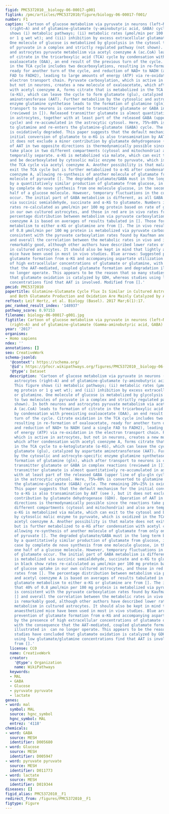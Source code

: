 ```yaml
---
figid: PMC5372010__biology-06-00017-g001
figlink: /pmc/articles/PMC5372010/figure/biology-06-00017-f001/
number: F1
caption: 'Cartoon of glucose metabolism via pyruvate in neurons (left—N) and astrocytes
  (right—A) and of glutamine-glutamate (γ-aminobutyric acid, GABA) cycling. This figure
  shows (i) metabolic pathways; (ii) metabolic rates (µmol/min per 100 mg protein
  or 1 g wet wt); and (iii) inhibition by excess extracellular glutamate or glutamine.
  One molecule of glucose is metabolized by glycolysis in the cytosol to two molecules
  of pyruvate in a complex and strictly regulated pathway (not shown). In both neurons
  and astrocytes pyruvate metabolism via acetyl coenzyme A (ac.CoA) leads to formation
  of citrate in the tricarboxylic acid (TCA) cycle by condensation with preexisting
  oxaloacetate (OAA), an end result of the previous turn of the cycle. Citrate oxidation
  in the TCA cycle includes two decarboxylations, resulting in re-formation of oxaloacetate,
  ready for another turn of the cycle, and reduction of NAD+ to NADH (and a single
  FAD to FADH2), leading to large amounts of energy (ATP) via re-oxidation in the
  electron transport chain. Pyruvate carboxylation, which is active in astrocytes,
  but not in neurons, creates a new molecule of oxaloacetate, which after condensation
  with acetyl coenzyme A, forms citrate that is metabolized in the TCA cycle to α-ketoglutarate
  (α-KG), which can leave the cycle to form glutamate (glu), catalyzed by aspartate
  aminotransferase (AAT). Further metabolism by the cytosolic and astrocyte-specific
  enzyme glutamine synthetase leads to the formation of glutamine (gln), which after
  transport to neurons is converted to transmitter glutamate or GABA in complex reactions
  (reviewed in []). Released transmitter glutamate is almost quantitatively re-accumulated
  in astrocytes, together with at least part of the released GABA (upper line of glu-gln
  cycle) and re-accumulated in the astrocytic cytosol. Here, 75%–80% is converted
  to glutamine and re-enters the glutamine-glutamate (GABA) cycle. The remaining 20%–25%
  is oxidatively degraded. This paper suggests that the default mechanism for the
  initial conversion of glutamate to α-KG is also transamination by AAT (see ), but
  it does not exclude a minor contribution by glutamate dehydrogenase (GDH). Operation
  of AAT in two opposite directions is thermodynamically possible since the reactions
  take place in two different compartments (cytosol and mitochondria) and also are
  temporally separate. α-KG is metabolized via malate, which can exit to the cytosol
  and be decarboxylated by cytosolic malic enzyme to pyruvate, which is oxidized in
  the TCA cycle via acetyl coenzyme A. Another possibility is that malate does not
  exit the TCA cycle but is further metabolized to α-KG after condensation with acetyl
  coenzyme A, allowing re-synthesis of another molecule of glutamate from only one
  molecule of pyruvate []. The degraded glutamate/GABA must in the long term be replaced
  by a quantitatively similar production of glutamate from glucose, in the first case
  by complete de novo synthesis from one molecule glucose, in the second from one
  half of a glucose molecule. However, temporary fluctuations in the content of glutamate
  occur. The initial part of GABA metabolism is different, as all GABA is metabolized
  via succinic semialdehyde, succinate and α-KG to glutamate. Numbers in black show
  rates re-calculated as µmol/min per 100 mg protein based on rate of glucose uptake
  in our own cultured astrocytes, and those in red are in vivo rates from []. The
  percentage distribution between metabolism via pyruvate carboxylation and acetyl
  coenzyme A is based on averages of results tabulated in []. Those for glutamate
  metabolism to either α-KG or glutamine are from []. The in vivo results that 40%
  of 0.8 µmol/min per 100 mg protein is metabolized via pyruvate carboxylation is
  consistent with the pyruvate carboxylation rates found by Kaufman and Driscoll []
  and overall the correlation between the metabolic rates in vivo and in culture is
  remarkably good, although other authors have described lower rates of glucose metabolism
  in cultured astrocytes. It should also be kept in mind that lightly anaesthetized
  mice have been used in most in vivo studies. Blue arrows: Suggested prevention of
  glutamate formation from α-KG and accompanying aspartate utilization by the presence
  of high extracellular concentrations of glutamate or glutamine, with the consequence
  that the AAT-mediated, coupled glutamate formation and degradation illustrated in  can
  no longer operate. This appears to be the reason that so many studies have concluded
  that glutamate oxidation is catalyzed by GDH, whereas studies using low glutamate/glutamine
  concentrations find that AAT is involved. Modified from [].'
pmcid: PMC5372010
papertitle: Glutamine-Glutamate Cycle Flux Is Similar in Cultured Astrocytes and Brain
  and Both Glutamate Production and Oxidation Are Mainly Catalyzed by Aspartate Aminotransferase.
reftext: Leif Hertz, et al. Biology (Basel). 2017 Mar;6(1):17.
pmc_ranked_result_index: '148937'
pathway_score: 0.97153
filename: biology-06-00017-g001.jpg
figtitle: Cartoon of glucose metabolism via pyruvate in neurons (left—N) and astrocytes
  (right—A) and of glutamine-glutamate (Gamma-aminobutyric acid, GABA) cycling
year: '2017'
organisms:
- Homo sapiens
ndex: ''
annotations: []
seo: CreativeWork
schema-jsonld:
  '@context': https://schema.org/
  '@id': https://pfocr.wikipathways.org/figures/PMC5372010__biology-06-00017-g001.html
  '@type': Dataset
  description: 'Cartoon of glucose metabolism via pyruvate in neurons (left—N) and
    astrocytes (right—A) and of glutamine-glutamate (γ-aminobutyric acid, GABA) cycling.
    This figure shows (i) metabolic pathways; (ii) metabolic rates (µmol/min per 100
    mg protein or 1 g wet wt); and (iii) inhibition by excess extracellular glutamate
    or glutamine. One molecule of glucose is metabolized by glycolysis in the cytosol
    to two molecules of pyruvate in a complex and strictly regulated pathway (not
    shown). In both neurons and astrocytes pyruvate metabolism via acetyl coenzyme
    A (ac.CoA) leads to formation of citrate in the tricarboxylic acid (TCA) cycle
    by condensation with preexisting oxaloacetate (OAA), an end result of the previous
    turn of the cycle. Citrate oxidation in the TCA cycle includes two decarboxylations,
    resulting in re-formation of oxaloacetate, ready for another turn of the cycle,
    and reduction of NAD+ to NADH (and a single FAD to FADH2), leading to large amounts
    of energy (ATP) via re-oxidation in the electron transport chain. Pyruvate carboxylation,
    which is active in astrocytes, but not in neurons, creates a new molecule of oxaloacetate,
    which after condensation with acetyl coenzyme A, forms citrate that is metabolized
    in the TCA cycle to α-ketoglutarate (α-KG), which can leave the cycle to form
    glutamate (glu), catalyzed by aspartate aminotransferase (AAT). Further metabolism
    by the cytosolic and astrocyte-specific enzyme glutamine synthetase leads to the
    formation of glutamine (gln), which after transport to neurons is converted to
    transmitter glutamate or GABA in complex reactions (reviewed in []). Released
    transmitter glutamate is almost quantitatively re-accumulated in astrocytes, together
    with at least part of the released GABA (upper line of glu-gln cycle) and re-accumulated
    in the astrocytic cytosol. Here, 75%–80% is converted to glutamine and re-enters
    the glutamine-glutamate (GABA) cycle. The remaining 20%–25% is oxidatively degraded.
    This paper suggests that the default mechanism for the initial conversion of glutamate
    to α-KG is also transamination by AAT (see ), but it does not exclude a minor
    contribution by glutamate dehydrogenase (GDH). Operation of AAT in two opposite
    directions is thermodynamically possible since the reactions take place in two
    different compartments (cytosol and mitochondria) and also are temporally separate.
    α-KG is metabolized via malate, which can exit to the cytosol and be decarboxylated
    by cytosolic malic enzyme to pyruvate, which is oxidized in the TCA cycle via
    acetyl coenzyme A. Another possibility is that malate does not exit the TCA cycle
    but is further metabolized to α-KG after condensation with acetyl coenzyme A,
    allowing re-synthesis of another molecule of glutamate from only one molecule
    of pyruvate []. The degraded glutamate/GABA must in the long term be replaced
    by a quantitatively similar production of glutamate from glucose, in the first
    case by complete de novo synthesis from one molecule glucose, in the second from
    one half of a glucose molecule. However, temporary fluctuations in the content
    of glutamate occur. The initial part of GABA metabolism is different, as all GABA
    is metabolized via succinic semialdehyde, succinate and α-KG to glutamate. Numbers
    in black show rates re-calculated as µmol/min per 100 mg protein based on rate
    of glucose uptake in our own cultured astrocytes, and those in red are in vivo
    rates from []. The percentage distribution between metabolism via pyruvate carboxylation
    and acetyl coenzyme A is based on averages of results tabulated in []. Those for
    glutamate metabolism to either α-KG or glutamine are from []. The in vivo results
    that 40% of 0.8 µmol/min per 100 mg protein is metabolized via pyruvate carboxylation
    is consistent with the pyruvate carboxylation rates found by Kaufman and Driscoll
    [] and overall the correlation between the metabolic rates in vivo and in culture
    is remarkably good, although other authors have described lower rates of glucose
    metabolism in cultured astrocytes. It should also be kept in mind that lightly
    anaesthetized mice have been used in most in vivo studies. Blue arrows: Suggested
    prevention of glutamate formation from α-KG and accompanying aspartate utilization
    by the presence of high extracellular concentrations of glutamate or glutamine,
    with the consequence that the AAT-mediated, coupled glutamate formation and degradation
    illustrated in  can no longer operate. This appears to be the reason that so many
    studies have concluded that glutamate oxidation is catalyzed by GDH, whereas studies
    using low glutamate/glutamine concentrations find that AAT is involved. Modified
    from [].'
  license: CC0
  name: CreativeWork
  creator:
    '@type': Organization
    name: WikiPathways
  keywords:
  - MAL
  - GABA
  - Glucose
  - pyruvate pyruvate
  - lactate
genes:
- word: mal
  symbol: MAL
  source: hgnc_symbol
  hgnc_symbol: MAL
  entrez: '4118'
chemicals:
- word: GABA
  source: MESH
  identifier: D005680
- word: Glucose
  source: MESH
  identifier: D005947
- word: pyruvate pyruvate
  source: MESH
  identifier: D011773
- word: lactate
  source: MESH
  identifier: D019344
diseases: []
figid_alias: PMC5372010__F1
redirect_from: /figures/PMC5372010__F1
figtype: Figure
---
```

